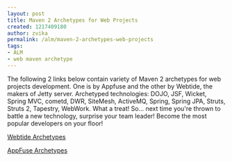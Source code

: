 ```yaml
---
layout: post
title: Maven 2 Archetypes for Web Projects
created: 1217409180
author: zvika
permalink: /alm/maven-2-archetypes-web-projects
tags:
- ALM
- web maven archetype
---
```

<p>The following 2 links below contain variety of Maven 2 archetypes for web projects development. One is by Appfuse and the other by Webtide, the makers of Jetty server. Archetyped technologies: DOJO, JSF, Wicket, Spring MVC, cometd, DWR, SiteMesh, ActiveMQ, Spring, Spring JPA, Struts, Struts 2, Tapestry, WebWork. What a treat! So... next time you're thrown to battle a new technology, surprise your team leader! Become the most popular developers on your floor!</p> <p><a href="http://www.webtide.com/resources.jsp">Webtide Archetypes</a></p><p><a href="http://appfuse.org/display/APF/AppFuse+QuickStart">AppFuse Archetypes</a></p>
